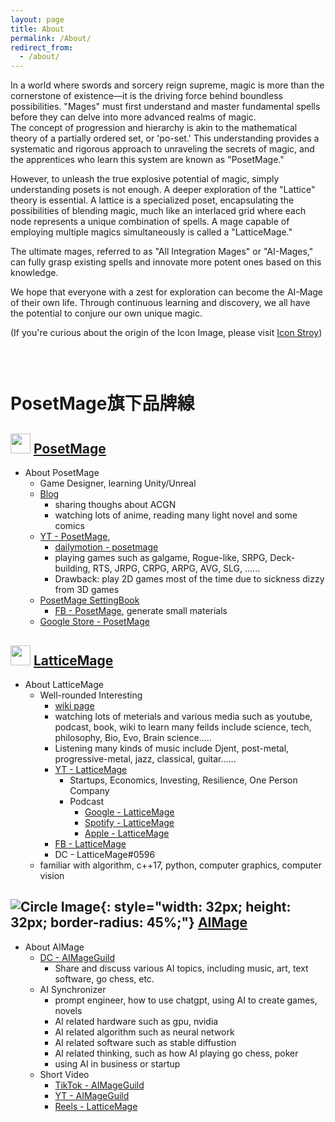 ```yaml
---
layout: page
title: About
permalink: /About/
redirect_from:
  - /about/
---
```


In a world where swords and sorcery reign supreme, magic is more than the cornerstone of existence—it is the driving force behind boundless possibilities. "Mages" must first understand and master fundamental spells before they can delve into more advanced realms of magic.  
The concept of progression and hierarchy is akin to the mathematical theory of a partially ordered set, or 'po-set.' This understanding provides a systematic and rigorous approach to unraveling the secrets of magic, and the apprentices who learn this system are known as "PosetMage."

However, to unleash the true explosive potential of magic, simply understanding posets is not enough. A deeper exploration of the "Lattice" theory is essential. A lattice is a specialized poset, encapsulating the possibilities of blending magic, much like an interlaced grid where each node represents a unique combination of spells. A mage capable of employing multiple magics simultaneously is called a "LatticeMage."

The ultimate mages, referred to as "All Integration Mages" or "AI-Mages," can fully grasp existing spells and innovate more potent ones based on this knowledge.

We hope that everyone with a zest for exploration can become the AI-Mage of their own life. Through continuous learning and discovery, we all have the potential to conjure our own unique magic.

(If you're curious about the origin of the Icon Image, please visit [Icon Stroy](/SettingBook/Setting/Appendix/PosetMage))

<div style="height: 30px;"></div>

# PosetMage旗下品牌線

## <img src="/Images/Icon/PosetMage_t.png" Height="32" /> [PosetMage](/)
* About PosetMage
  * Game Designer, learning Unity/Unreal
  * [Blog](/blog)
    * sharing thoughs about ACGN
    * watching lots of anime, reading many light novel and some comics
  * [YT - PosetMage](https://youtube.com/@PosetMage), 
    * [dailymotion - posetmage](https://www.dailymotion.com/posetmage)
    * playing games such as galgame, Rogue-like, SRPG, Deck-building, RTS, JRPG, CRPG, ARPG, AVG, SLG, ......
    * Drawback: play 2D games most of the time due to sickness dizzy from 3D games
  * [PosetMage SettingBook](/SettingBook/)
    * [FB - PosetMage](https://www.facebook.com/posetmage), generate small materials
  * [Google Store - PosetMage](https://play.google.com/store/apps/dev?id=7892248912414385648)

## <img src="/Images/Icon/LatticeMage_t.png" Height="32" /> [LatticeMage](https://wiki.posetmage.com)
* About LatticeMage
  * Well-rounded Interesting
    * [wiki page](https://wiki.posetmage.com)
    * watching lots of meterials and various media such as youtube, podcast, book, wiki to learn many feilds include science, tech, philosophy, Bio, Evo, Brain science.....
    * Listening many kinds of music include Djent, post-metal, progressive-metal, jazz, classical, guitar......
    * [YT - LatticeMage](https://youtube.com/@LatticeMage)
      * Startups, Economics, Investing, Resilience, One Person Company
      * Podcast
        * [Google - LatticeMage](https://podcasts.google.com/feed/aHR0cHM6Ly9hbmNob3IuZm0vcy9kY2Q0MDYwYy9wb2RjYXN0L3Jzcw)
        * [Spotify - LatticeMage](https://podcasters.spotify.com/pod/show/latticemage/)
        * [Apple - LatticeMage](https://podcasts.apple.com/us/podcast/latticemage/id1693061816)
    * [FB - LatticeMage](https://www.facebook.com/latticemage)
    * DC - LatticeMage#0596
  * familiar with algorithm, c++17, python, computer graphics, computer vision


## ![Circle Image](/Images/AIMage/LOGO.png){: style="width: 32px; height: 32px; border-radius: 45%;"} [AIMage](https://portaly.cc/AIMageGuild)
* About AIMage
  * [DC - AIMageGuild](https://discord.gg/rNUGE7fzY8)
    * Share and discuss various AI topics, including music, art, text software, go chess, etc.
  * AI Synchronizer
    * prompt engineer, how to use chatgpt, using AI to create games, novels
    * AI related hardware such as gpu, nvidia
    * AI related algorithm such as neural network
    * AI related software such as stable diffustion
    * AI related thinking, such as how AI playing go chess, poker
    * using AI in business or startup
  * Short Video
    * [TikTok - AIMageGuild](https://www.tiktok.com/@aimageguild)
    * [YT - AIMageGuild](https://www.youtube.com/@AIMageGuild/shorts)
    * [Reels - LatticeMage](https://www.instagram.com/latticemage/reels/)
